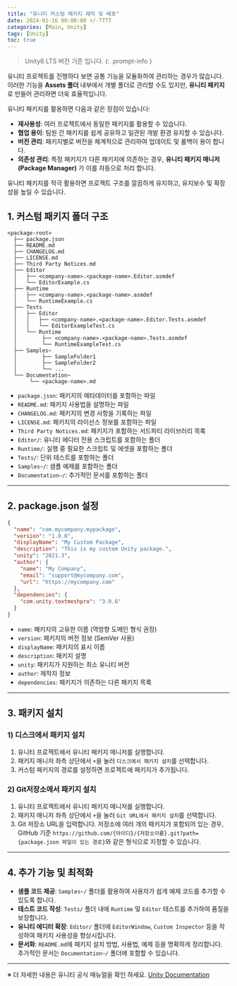 ```yaml
---
title: "유니티 커스텀 패키지 제작 및 배포"
date: 2024-01-16 00:00:00 +/-TTTT
categories: [Main, Unity]
tags: [Unity]
toc: true
---
```


> Unity6 LTS 버전 기준 입니다.
{: .prompt-info }

유니티 프로젝트를 진행하다 보면 공통 기능을 모듈화하여 관리하는 경우가 많습니다. 이러한 기능을 **Assets 폴더** 내부에서 개별 폴더로 관리할 수도 있지만, **유니티 패키지**로 만들어 관리하면 더욱 효율적입니다.

유니티 패키지를 활용하면 다음과 같은 장점이 있습니다:

- **재사용성**: 여러 프로젝트에서 동일한 패키지를 활용할 수 있습니다.
- **협업 용이**: 팀원 간 패키지를 쉽게 공유하고 일관된 개발 환경 유지할 수 있습니다.
- **버전 관리**: 패키지별로 버전을 체계적으로 관리하여 업데이트 및 롤백이 용이 합니다.
- **의존성 관리**: 특정 패키지가 다른 패키지에 의존하는 경우, **유니티 패키지 매니저(Package Manager)** 가 이를 자동으로 처리 합니다.

유니티 패키지를 적극 활용하면 프로젝트 구조를 깔끔하게 유지하고, 유지보수 및 확장성을 높일 수 있습니다.

## 1. 커스텀 패키지 폴더 구조

```plaintext
<package-root>
  ├── package.json
  ├── README.md
  ├── CHANGELOG.md
  ├── LICENSE.md
  ├── Third Party Notices.md
  ├── Editor
  │   ├── <company-name>.<package-name>.Editor.asmdef
  │   └── EditorExample.cs
  ├── Runtime
  │   ├── <company-name>.<package-name>.asmdef
  │   └── RuntimeExample.cs
  ├── Tests
  │   ├── Editor
  │   │   ├── <company-name>.<package-name>.Editor.Tests.asmdef
  │   │   └── EditorExampleTest.cs
  │   └── Runtime
  │        ├── <company-name>.<package-name>.Tests.asmdef
  │        └── RuntimeExampleTest.cs
  ├── Samples~
  │        ├── SampleFolder1
  │        ├── SampleFolder2
  │        └── ...
  └── Documentation~
       └── <package-name>.md
```

- `package.json`: 패키지의 메타데이터를 포함하는 파일
- `README.md`: 패키지 사용법을 설명하는 파일
- `CHANGELOG.md`: 패키지의 변경 사항을 기록하는 파일
- `LICENSE.md`: 패키지의 라이선스 정보를 포함하는 파일
- `Third Party Notices.md`: 패키지가 포함하는 서드파티 라이브러리 목록
- `Editor/`: 유니티 에디터 전용 스크립트를 포함하는 폴더
- `Runtime/`: 실행 중 필요한 스크립트 및 에셋을 포함하는 폴더
- `Tests/`: 단위 테스트를 포함하는 폴더
- `Samples~/`: 샘플 예제를 포함하는 폴더
- `Documentation~/`: 추가적인 문서를 포함하는 폴더

---

## 2. package.json 설정

```json
{
  "name": "com.mycompany.mypackage",
  "version": "1.0.0",
  "displayName": "My Custom Package",
  "description": "This is my custom Unity package.",
  "unity": "2021.3",
  "author": {
    "name": "My Company",
    "email": "support@mycompany.com",
    "url": "https://mycompany.com"
  },
  "dependencies": {
    "com.unity.textmeshpro": "3.0.6"
  }
}
```

- `name`: 패키지의 고유한 이름 (역방향 도메인 형식 권장)
- `version`: 패키지의 버전 정보 (SemVer 사용)
- `displayName`: 패키지의 표시 이름
- `description`: 패키지 설명
- `unity`: 패키지가 지원하는 최소 유니티 버전
- `author`: 제작자 정보
- `dependencies`: 패키지가 의존하는 다른 패키지 목록

---

## 3. 패키지 설치

### 1) 디스크에서 패키지 설치

1. 유니티 프로젝트에서 유니티 패키지 매니저를 실행합니다.
2. 패키지 매니저 좌측 상단에서 `+`을 눌러 `디스크에서 패키지 설치`를 선택합니다.
3. 커스텀 패키지의 경로를 설정하면 프로젝트에 패키지가 추가됩니다.

### 2) Git저장소에서 패키지 설치

1. 유니티 프로젝트에서 유니티 패키지 매니저를 실행합니다.
2. 패키지 매니저 좌측 상단에서 `+`을 눌러 `Git URL에서 패키지 설치`를 선택합니다.
3. Git 저장소 URL을 입력합니다. 저장소에 여러 개의 패키지가 포함되어 있는 경우, GitHub 기준 `https://github.com/{아이디}/{저장소이름}.git?path={package.json 파일이 있는 경로}`와 같은 형식으로 지정할 수 있습니다.

---

## 4. 추가 기능 및 최적화

- **샘플 코드 제공**: `Samples~/` 폴더를 활용하여 사용자가 쉽게 예제 코드를 추가할 수 있도록 합니다.
- **테스트 코드 작성**: `Tests/` 폴더 내에 `Runtime` 및 `Editor` 테스트를 추가하여 품질을 보장합니다.
- **유니티 에디터 확장**: `Editor/` 폴더에 `EditorWindow`, `Custom Inspector` 등을 작성하여 패키지 사용성을 향상시킵니다.
- **문서화**: `README.md`에 패키지 설치 방법, 사용법, 예제 등을 명확하게 정리합니다. 추가적인 문서는 `Documentation~/` 폴더에 포함할 수 있습니다.

---

※ 더 자세한 내용은 유니티 공식 매뉴얼을 확인 하세요. [Unity Documentation](https://docs.unity3d.com/6000.0/Documentation/Manual/CustomPackages.html)

